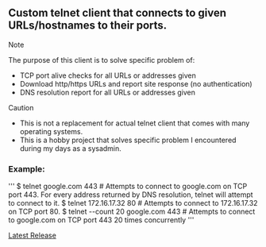 ## Custom telnet client that connects to given URLs/hostnames to their ports.

>[!NOTE]
> The purpose of this client is to solve specific problem of:
> - TCP port alive checks for all URLs or addresses given
> - Download http/https URLs and report site response (no authentication)
> - DNS resolution report for all URLs or addresses given

>[!CAUTION]
> - This is not a replacement for actual telnet client that comes with many operating systems.
> - This is a hobby project that solves specific problem I encountered during my days as a sysadmin.

### Example:
'''
    $ telnet google.com 443 # Attempts to connect to google.com on TCP port 443. For every address returned by DNS resolution, telnet will attempt to connect to it.
    $ telnet 172.16.17.32 80 # Attempts to connect to 172.16.17.32 on TCP port 80.
    $ telnet --count 20 google.com 443 # Attempts to connect to google.com on TCP port 443 20 times concurrently
'''

[Latest Release](https://github.com/farhansabbir/telnet/releases/latest)
